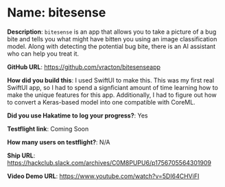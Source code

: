 # **Name**: bitesense

**Description**: `bitesense` is an app that allows you to take a picture of a bug bite and tells you what might have bitten you using an image classification model. Along with detecting the potential bug bite, there is an AI assistant who can help you treat it.

**GitHub URL**: https://github.com/vracton/bitesenseapp

**How did you build this**: I used SwiftUI to make this. This was my first real SwiftUI app, so I had to spend a signficiant amount of time learning how to make the unique features for this app. Additionally, I had to figure out how to convert a Keras-based model into one compatible with CoreML.

**Did you use Hakatime to log your progress?**: Yes

**Testflight link**: Coming Soon

**How many users on testflight?**: N/A

**Ship URL**: https://hackclub.slack.com/archives/C0M8PUPU6/p1756705564301909

**Video Demo URL**: https://www.youtube.com/watch?v=5DI64CHViFI
